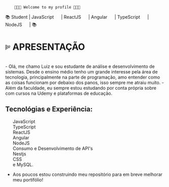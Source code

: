         👨🏼‍💻 Welcome to my profile 👨🏼‍💻

 📚 Student | JavaScript <img src="https://cdn.jsdelivr.net/gh/devicons/devicon/icons/javascript/javascript-original.svg" width="15" height="15"/>
           | ReactJS <img src="https://cdn.jsdelivr.net/gh/devicons/devicon/icons/react/react-original.svg" width="15" height="15" /> 
           | Angular <img src="https://cdn.jsdelivr.net/gh/devicons/devicon/icons/angularjs/angularjs-original.svg" width="15" height="15" />
           | TypeScript <img src="https://cdn.jsdelivr.net/gh/devicons/devicon/icons/typescript/typescript-original.svg" width="15" height="15" />
           | NodeJS <img src="https://cdn.jsdelivr.net/gh/devicons/devicon/icons/nodejs/nodejs-original.svg" width="15" height="15" /> 
           | 📚
 
<h1> <svg xmlns="http://www.w3.org/2000/svg" width="16" height="16" fill="currentColor" class="bi bi-body-text" viewBox="0 0 16 16">
  <path fill-rule="evenodd" d="M0 .5A.5.5 0 0 1 .5 0h4a.5.5 0 0 1 0 1h-4A.5.5 0 0 1 0 .5Zm0 2A.5.5 0 0 1 .5 2h7a.5.5 0 0 1 0 1h-7a.5.5 0 0 1-.5-.5Zm9 0a.5.5 0 0 1 .5-.5h5a.5.5 0 0 1 0 1h-5a.5.5 0 0 1-.5-.5Zm-9 2A.5.5 0 0 1 .5 4h3a.5.5 0 0 1 0 1h-3a.5.5 0 0 1-.5-.5Zm5 0a.5.5 0 0 1 .5-.5h5a.5.5 0 0 1 0 1h-5a.5.5 0 0 1-.5-.5Zm7 0a.5.5 0 0 1 .5-.5h3a.5.5 0 0 1 0 1h-3a.5.5 0 0 1-.5-.5Zm-12 2A.5.5 0 0 1 .5 6h6a.5.5 0 0 1 0 1h-6a.5.5 0 0 1-.5-.5Zm8 0a.5.5 0 0 1 .5-.5h5a.5.5 0 0 1 0 1h-5a.5.5 0 0 1-.5-.5Zm-8 2A.5.5 0 0 1 .5 8h5a.5.5 0 0 1 0 1h-5a.5.5 0 0 1-.5-.5Zm7 0a.5.5 0 0 1 .5-.5h7a.5.5 0 0 1 0 1h-7a.5.5 0 0 1-.5-.5Zm-7 2a.5.5 0 0 1 .5-.5h8a.5.5 0 0 1 0 1h-8a.5.5 0 0 1-.5-.5Zm0 2a.5.5 0 0 1 .5-.5h4a.5.5 0 0 1 0 1h-4a.5.5 0 0 1-.5-.5Zm0 2a.5.5 0 0 1 .5-.5h2a.5.5 0 0 1 0 1h-2a.5.5 0 0 1-.5-.5Z"/>
</svg> APRESENTAÇÃO</h1>
 <br>
 - Olá, me chamo Luiz e sou estudante de análise e desenvolvimento de sistemas. Desde o ensino médio tenho um grande interesse pela área de tecnologia, principalmente na parte de programação, amo entender como as coisas funcionam por debaixo dos panos, isso sempre me atraiu muito. 
 - Além da faculdade, eu sempre estou estudando por conta própria sobre com cursos na Udemy e plataformas de educação. 
 <h2>Tecnológias e Experiência:</h2>
 
<ul>
       JavaScript<br>
       TypeScript<br>
       ReactJS<br>
       Angular<br>
       NodeJS<br>
       Consumo e Desenvolvimento de API's<br>
       Nestjs<br>
       CSS<br>
       e MySQL.<br>
</ul>
  
 - Aos poucos estou construindo meu repositório para em breve melhorar meu portifólio!
<br>

